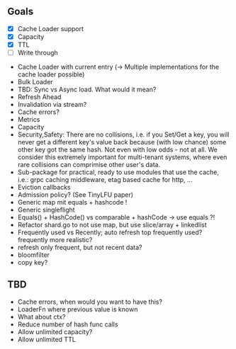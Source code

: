 ## Goals
- [x] Cache Loader support 
- [x] Capacity
- [x] TTL
- [ ] Write through
- Cache Loader with current entry (-> Multiple implementations for the cache loader possible)
- Bulk Loader
- TBD: Sync vs Async load. What would it mean?
- Refresh Ahead
- Invalidation via stream?
- Cache errors?
- Metrics
- Capacity
- Security,Safety: There are no collisions, i.e. if you Set/Get a key, you will never get a different key's value back because (with low chance) some other key got the same hash. Not even with low odds - not at all. We consider this extremely important for multi-tenant systems, where even rare collisions can comprimise other user's data.
- Sub-package for practical, ready to use modules that use the cache, i.e.: grpc caching middleware, etag based cache for http, ...
- Eviction callbacks
- Admission policy? (See TinyLFU paper)
- Generic map mit equals + hashcode !
- Generic singleflight
- Equals() + HashCode() vs comparable + hashCode -> use equals ?!
- Refactor shard.go to not use map, but use slice/array + linkedlist
- Frequently used vs Recently; auto refresh top frequently used? frequently more realistic?
- refresh only frequent, but not recent data?
- bloomfilter
- copy key?


## TBD
- Cache errors, when would you want to have this?
- LoaderFn where previous value is known
- What about ctx?
- Reduce number of hash func calls
- Allow unlimited capacity?
- Allow unlimited TTL
